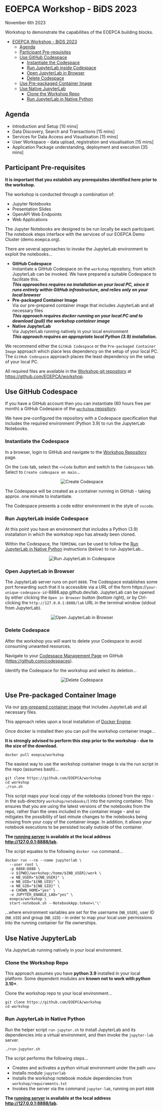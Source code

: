 # EOEPCA Workshop - BiDS 2023

November 6th 2023

Workshop to demonstrate the capabilities of the EOEPCA building blocks.

- [EOEPCA Workshop - BiDS 2023](#eoepca-workshop---bids-2023)
  - [Agenda](#agenda)
  - [Participant Pre-requisites](#participant-pre-requisites)
  - [Use GitHub Codespace](#use-github-codespace)
    - [Instantiate the Codespace](#instantiate-the-codespace)
    - [Run JupyterLab inside Codespace](#run-jupyterlab-inside-codespace)
    - [Open JupyterLab in Browser](#open-jupyterlab-in-browser)
    - [Delete Codespace](#delete-codespace)
  - [Use Pre-packaged Container Image](#use-pre-packaged-container-image)
  - [Use Native JupyterLab](#use-native-jupyterlab)
    - [Clone the Workshop Repo](#clone-the-workshop-repo)
    - [Run JupyterLab in Native Python](#run-jupyterlab-in-native-python)

## Agenda

* Introduction and Setup [10 mins]
* Data Discovery, Search and Transactions [15 mins]
* Services for Data Access and Visualisation [15 mins]
* User Workspace - data upload, registration and visualisation [15 mins]
* Application Package understanding, deployment and execution [35 mins]

## Participant Pre-requisites

**It is important that you establish any prerequisites identified here prior to the workshop.**

The workshop is conducted through a combination of:
* Jupyter Notebooks
* Presentation Slides
* OpenAPI Web Endpoints
* Web Applications

The Jupyter Notebooks are designed to be run locally be each participant. The notebook steps interface with the services of our EOEPCA Demo Cluster (demo.eoepca.org).

There are several approaches to invoke the JupyterLab environment to exploit the notebooks...
* **GitHub Codespace**<br>
  Instantiate a GitHub Codespace on the `workshop` repository, from which JupyterLab can be invoked. We have prepared a suitable Codespace to facilitate this.<br>
  **_This approaches requires no installation on your local PC, since it runs entirely within GitHub infrastructure, and relies only on your local browser_**
* **Pre-packaged Container Image**<br>
  Via our pre-prepared container image that includes JupyterLab and all necessary files<br>
  **_This approach requires docker running on your local PC and to download (pull) the workshop container image_**
* **Native JupyterLab**<br>
  Via JupyterLab running natively in your local environment<br>
  **_This approach requires an appropriate local Python (3.9) installation._**

We recommend either the `GitHub Codespace` or the `Pre-packaged Container Image` approach which place less dependency on the setup of your local PC. The `GitHub Codespace` approach places the least dependency on the setup of your local PC.

All required files are available in the [Workshop git repository](https://github.com/EOEPCA/workshop) at https://github.com/EOEPCA/workshop.

## Use GitHub Codespace

If you have a GitHub account then you can instantiate (60 hours free per month) a GitHub Codespace of the [`workshop` repository](https://github.com/EOEPCA/workshop).

We have pre-configured the repository with a Codespace specification that includes the required environment (Python 3.9) to run the JupyterLab Notebooks.

### Instantiate the Codespace

In a browser, login to GitHub and navigate to the [Workshop Repository](https://github.com/EOEPCA/workshop) page.

On the `Code` tab, select the `<>Code` button and switch to the `Codespaces` tab.<br>
Select to `Create codespace on main`...

<p align="center">
  <img src="./assets/create-codespace.png" alt="Create Codespace" />
</p>

The Codespace will be created as a container running in GitHub - taking approx. one minute to instantiate.

The Codespace presents a code editor environment in the style of `vscode`.

### Run JupyterLab inside Codespace

At this point you have an environment that includes a Python (3.9) installation in which the workshop repo has already been cloned.

Within the Codespace, the `TERMINAL` can be used to follow the [Run JupyterLab in Native Python](#run-jupyterlab-in-native-python) instructions (below) to run JupyterLab...

<p align="center">
  <img src="./assets/run-jupyterlab-in-codespace.png" alt="Run JupyterLab in Codespace" />
</p>

### Open JupyterLab in Browser

The JupyterLab server runs on port `8888`. The Codespace establishes some port forwarding such that it is accessible via a URL of the form https://`your-unique-codespace-id`-8888.app.github.dev/lab. JupyterLab can be opened by either clicking the `Open in Browser` button (bottom right), or by Ctrl-clicking the `http://127.0.0.1:8888/lab` URL in the terminal window (stdout from JupyterLab).

<p align="center">
  <img src="./assets/open-jupyterlab-in-browser.png" alt="Open JupyterLab in Browser" />
</p>

### Delete Codespace

After the workshop you will want to delete your Codespace to avoid consuming unwanted resources.

Navigate to your [Codespace Management Page](https://github.com/codespaces) on GitHub (https://github.com/codespaces).

Identify the Codespace for the workshop and select its deletion...

<p align="center">
  <img src="./assets/delete-codespace.png" alt="Delete Codespace" />
</p>

## Use Pre-packaged Container Image

Via our [pre-prepared container image](https://hub.docker.com/repository/docker/eoepca/workshop) that includes JupyterLab and all necessary files.

This approach relies upon a local installation of [Docker Engine](https://docs.docker.com/engine/).

Once docker is installed then you can pull the workshop container image...

**It is strongly advised to perform this step prior to the workshop - due to the size of the download.**

```
docker pull eoepca/workshop
```

The easiest way to use the workshop container image is via the run script in the repo (assumes bash)...

```
git clone https://github.com/EOEPCA/workshop
cd workshop
./run.sh
```

This script maps your local copy of the notebooks (cloned from the repo - in the sub-directory `workshop/notebooks/`) into the running container. This ensures that you are using the latest versions of the notebooks from the repo, rather than the ones included in the container image - and so mitigates the possibility of last minute changes to the notebooks being missing from your copy of the container image. In addition, it allows your notebook executions to be persisted locally outside of the container.

**The [running server](http://127.0.0.1:8888/lab) is available at the local address http://127.0.0.1:8888/lab.**

The script equates to the following `docker run` command...

```
docker run --rm --name jupyterlab \
  --user root \
  -p 8888:8888 \
  -v ${PWD}/workshop:/home/${NB_USER}/work \
  -e NB_USER="${NB_USER}" \
  -e NB_UID="${NB_UID}" \
  -e NB_GID="${NB_GID}" \
  -e CHOWN_HOME="yes" \
  -e JUPYTER_ENABLE_LAB="yes" \
  eoepca/workshop \
  start-notebook.sh --NotebookApp.token=\'\'
```

...where environment variables are set for the username (`NB_USER`), user ID (`NB_UID`) and group (`NB_GID`) - in order to map your local user permissions into the running container for file ownerships.

## Use Native JupyterLab

Via JupyterLab running natively in your local environment.

### Clone the Workshop Repo

This approach assumes you have **python 3.9** installed in your local platform. Some dependent modules are **known not to work with python 3.10+**.

Clone the workshop repo to your local environment...

```
git clone https://github.com/EOEPCA/workshop
cd workshop
```

### Run JupyterLab in Native Python

Run the helper script `run-jupyter.sh` to install JupyterLab and its dependencies into a virtual environment, and then invoke the `jupyter-lab` server.

```
./run-jupyter.sh
```

The script performs the following steps...

* Creates and activates a python virtual environment under the path `venv`
* Installs module `jupyterlab`
* Installs the workshop notebook module dependencies from `workshop/requirements.txt`
* Invokes the server via the command `jupyter-lab`, running on port `8888`

**The [running server](http://127.0.0.1:8888/lab) is available at the local address http://127.0.0.1:8888/lab.**
